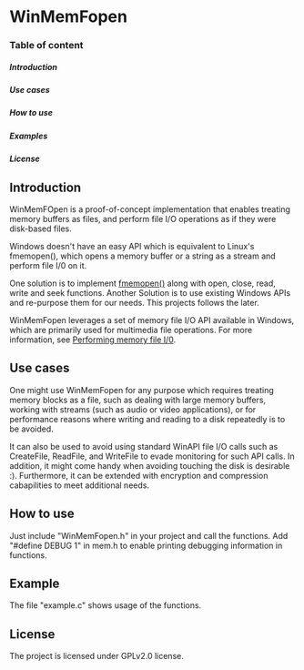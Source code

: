 # WinMemFopen

### Table of content 
#####   Introduction 
#####   Use cases 
#####   How to use 
#####   Examples
#####   License 


## Introduction 
WinMemFOpen is a proof-of-concept implementation that enables treating memory buffers as files, and perform file I/O operations as if they were disk-based files. 

Windows doesn't have an easy API which is equivalent to Linux's fmemopen(), which opens a memory buffer or a string as a stream and perform file I/0 on it. 

One solution is to implement [fmemopen()](http://man7.org/linux/man-pages/man3/fmemopen.3.html) along with open, close, read, write and seek functions.
Another Solution is to use existing Windows APIs and re-purpose them for our needs. This projects follows the later. 

WinMemFopen leverages a set of memory file I/O API available in Windows, which are primarily used for multimedia file operations. For more information, see [Performing memory file I/0](https://docs.microsoft.com/en-us/windows/win32/multimedia/performing-memory-file-i-o). 

## Use cases 
One might use WinMemFopen for any purpose which requires treating memory blocks as a file, such as dealing with large memory buffers, working with streams (such as audio or video applications), or for performance reasons where writing and reading to a disk repeatedly is to be avoided.  

It can also be used to avoid using standard WinAPI file I/O calls such as CreateFile, ReadFile, and WriteFile to evade monitoring for such API calls. In addition, it might come handy when avoiding touching the disk is desirable :). Furthermore, it can be extended with encryption and compression cabapilities to meet additional needs. 

## How to use 
Just include "WinMemFopen.h" in your project and call the functions. 
Add "#define DEBUG 1" in mem.h to enable printing debugging information in functions. 

## Example
The file "example.c" shows usage of the functions.

## License 
The project is licensed under GPLv2.0 license. 
